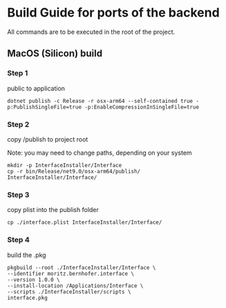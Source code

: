 # Build Guide for ports of the backend

All commands are to be executed in the root of the project.

## MacOS (Silicon) build

### Step 1

public to application

```shell 
dotnet publish -c Release -r osx-arm64 --self-contained true -p:PublishSingleFile=true -p:EnableCompressionInSingleFile=true
```

### Step 2

copy /publish to project root

Note: you may need to change paths, depending on your system

```shell
mkdir -p InterfaceInstaller/Interface
cp -r bin/Release/net9.0/osx-arm64/publish/ InterfaceInstaller/Interface/
```

### Step 3

copy plist into the publish folder

```shell
cp ./interface.plist InterfaceInstaller/Interface/
```

### Step 4

build the .pkg

```shell
pkgbuild --root ./InterfaceInstaller/Interface \
--identifier moritz.bernhofer.interface \
--version 1.0.0 \
--install-location /Applications/Interface \
--scripts ./InterfaceInstaller/scripts \
interface.pkg
```
